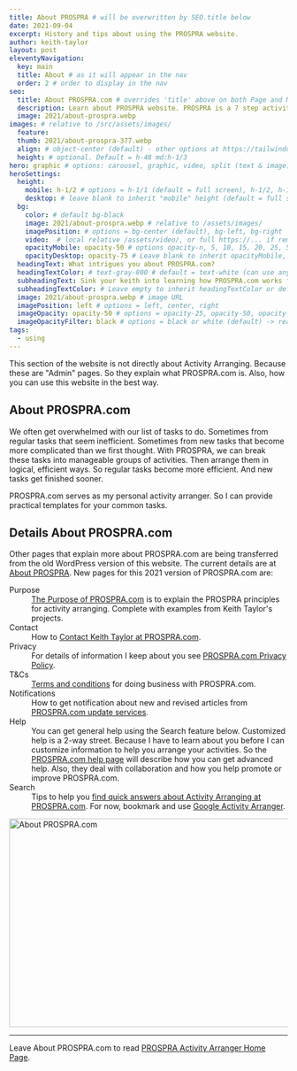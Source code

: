 ```yaml
---
title: About PROSPRA # will be overwritten by SEO.title below
date: 2021-09-04
excerpt: History and tips about using the PROSPRA website.
author: keith-taylor
layout: post
eleventyNavigation:
  key: main
  title: About # as it will appear in the nav
  order: 2 # order to display in the nav
seo:
  title: About PROSPRA.com # overrides 'title' above on both Page and META
  description: Learn about PROSPRA website. PROSPRA is a 7 step activity arranging tool for simple projects. See how the website helps you learn. Manage your tasks better now.
  image: 2021/about-prospra.webp
images: # relative to /src/assets/images/
  feature:
  thumb: 2021/about-prospra-377.webp
  align: # object-center (default) - other options at https://tailwindcss.com/docs/object-position
  height: # optional. Default = h-48 md:h-1/3
hero: graphic # options: carousel, graphic, video, split (text & image)
heroSettings:
  height:
    mobile: h-1/2 # options = h-1/1 (default = full screen), h-1/2, h-1/3, h-3/4, h-9/10, h-48 (12rem, 192px), h-56 (14rem, 224px), h-64 (16rem, 256px)
    desktop: # leave blank to inherit "mobile" height (default = full screen)
  bg:
    color: # default bg-black
    image: 2021/about-prospra.webp # relative to /assets/images/
    imagePosition: # options = bg-center (default), bg-left, bg-right
    video:  # local relative /assets/video/, or full https://... if remote?
    opacityMobile: opacity-50 # options opacity-n, 5, 10, 15, 20, 25, 50, 75, 100 (default)
    opacityDesktop: opacity-75 # Leave blank to inherit opacityMobile, use same options as opacityMobile
  headingText: What intrigues you about PROSPRA.com?
  headingTextColor: # text-gray-800 # default = text-white (can use any TailwindCSS text-[color]-[xxx])
  subheadingText: Sink your keith into learning how PROSPRA.com works for you.
  subheadingTextColor: # Leave empty to inherit headingTextColor or default (text-white) or use any text-[color]-[xxx]
  image: 2021/about-prospra.webp # image URL
  imagePosition: left # options = left, center, right
  imageOpacity: opacity-50 # options = opacity-25, opacity-50, opacity-75, opacity-100 (default)
  imageOpacityFilter: black # options = black or white (default) -> really depends on your background image
tags:
  - using
---
```


This section of the website is not directly about Activity Arranging. Because these are "Admin" pages. So they explain what PROSPRA.com is. Also, how you can use this website in the best way.

<h2 id="overview">About PROSPRA.com</h2>

We often get overwhelmed with our list of tasks to do. Sometimes from regular tasks that seem inefficient. Sometimes from new tasks that become more complicated than we first thought. With PROSPRA, we can break these tasks into manageable groups of activities. Then arrange them in logical, efficient ways. So regular tasks become more efficient. And new tasks get finished sooner.

PROSPRA.com serves as my personal activity arranger. So I can provide practical templates for your common tasks.

<h2 id="details">Details About PROSPRA.com</h2>

Other pages that explain more about PROSPRA.com are being transferred from the old WordPress version of this website. The current details are at <a href="https://prospra-11ty-11ta.pages.dev/about-prospra/">About PROSPRA</a>. New pages for this 2021 version of PROSPRA.com are:
<dl>
<dt id="intent">Purpose </dt><dd><a href="../purpose-of-prospra-com">The Purpose of PROSPRA.com</a> is to explain the PROSPRA principles for activity arranging. Complete with examples from Keith Taylor's projects.</dd>
<dt id="contact">Contact </a></dt><dd>How to <a href="../contact-prospra-com">Contact Keith Taylor at PROSPRA.com</a>.</dd>
<dt id="privacy">Privacy </dt><dd>For details of information I keep about you see <a href="../prospra-com-privacy-policy">PROSPRA.com Privacy Policy</a>.</dd>
<dt id="terms">T&Cs </dt><dd><a href="../prospra-com-terms-and-conditions">Terms and conditions</a> for doing business with PROSPRA.com.</dd>
<dt id="updates">Notifications </dt><dd>How to get notification about new and revised articles from <a href="../prospra-com-news-and-notifications">PROSPRA.com update services</a>.</dd>
<dt id="help">Help </dt><dd>You can get general help using the Search feature below. Customized help is a 2-way street. Because I have to learn about you before I can customize information to help you arrange your activities. So the <a href="../help-prospra-com">PROSPRA.com help page</a> will describe how you can get advanced help. Also, they deal with collaboration and how you help promote or improve PROSPRA.com.</dd>
<dt id="search">Search </dt><dd>Tips to help you <a href="../search-prospra-com">find quick answers about Activity Arranging at PROSPRA.com</a>. For now, bookmark and use <a href="https://cse.google.com/cse?cx=2bf1e05c3c5da97fa">Google Activity Arranger</a>.</dd>
</dl>
<img src="/assets/images/2021/about-prospra.webp" alt="About PROSPRA.com" width="610" height="377">


<hr />

Leave About PROSPRA.com to read <a href="/">PROSPRA Activity Arranger Home Page</a>.
